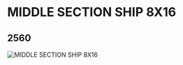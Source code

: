 # MIDDLE SECTION SHIP 8X16
## 2560
![MIDDLE SECTION SHIP 8X16](https://lc-www-live-s.legocdn.com/media/bricks/5/2/4270877.jpg)